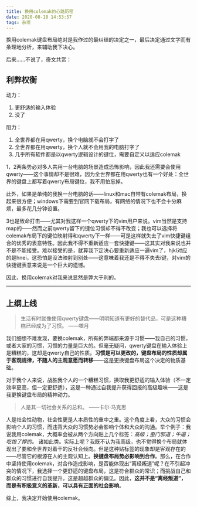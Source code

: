 ```yaml
---
title: 换用colemak的心路历程
date: 2020-08-18 14:53:57
tags: 杂项
---
```


换用colemak键盘布局绝对是我作过的最纠结的决定之一，最后决定通过文字而有条理地分析，来辅助我下决心。

后来……不说了，奇文共赏：

<!--more-->

## 利弊权衡

动力：

1. 更舒适的输入体验
2. 没了

阻力：

1. 全世界都在用qwerty，换个电脑就不会打字了
2. 全世界都在用qwerty，换个人就不会用我的电脑打字了
3. 几乎所有软件都是以qwerty逻辑设计的键位，需要自定义以适应colemak

1，2两条势必对多人共用一台电脑的场景造成恐怖影响，因此我还需要会使用qwerty——这个事情却不是很难，因为全世界都在用qwerty也有一个好处：全世界的键盘上都写着qwerty布局键位，我不用怕忘掉。

此外，如果是单纯的我换一台电脑的话——linux和mac自带有colemak布局，换起来很方便；windows下需要到官网下载布局，有网络的情况下也不会十分麻烦，最多花几分钟设置。

3也是致命打击——尤其对我这样一个qwerty下的vim用户来说。vim当然是支持map的——然而之前qwerty留下的键位习惯却不得不改变；我也可以选择将colemak布局下的键位映射得和qwerty下一样——可是这样就失去了vim快捷键组合的优秀的表意特性。因此我不得不重新适应一套快捷键——这其实对我来说也并不是不能接受。难以接受的是，就算我下定决心要重新适应一遍vim了，hjkl对应的是hnei，这恐怕是没法映射到别处——这意味着我还是不得不失去i键，对vim的快捷键表意来说是一个巨大的遗憾。

因此，换用colemak对我来说显然是弊大于利的。

---

## 上纲上线

>生活有时就像使用qwerty键盘——明明知道有更好的替代品，可是这种糟糕已经成为了习惯。
>——噬月

我们细想不难发现，要换colemak，所有的弊端都来源于习惯——我自己的习惯，或者大家的习惯，习惯的力量是巨大的。但毫无疑问，qwerty键盘在输入体验上是糟糕的，这却是qwerty自己的性质。**习惯是可以更改的，键盘布局的性质却属于客观规律，不随人的主观意愿而转移**——这是更换键盘布局这个决定的物质基础。

对于我个人来说，战胜我个人的一个糟糕习惯，换取我更舒适的输入体验（不一定效率更高，但一定更舒适），这是一种通过自我提升获得回报的高级趣味——这是我更换键盘布局的精神动力。

>人是其一切社会关系的总和。
>——卡尔·马克思

人是社会性动物，社会性更是人本质性的重中之重。这个角度上看，大众的习惯会影响个人的习惯，而违背大众的习惯势必会影响个体和大众的沟通。举个例子：我说我用colemak，大概率会被从两个方向贴上几个标签：*高级；歪门邪道；牛逼；吃饱了撑的。* 诸如此类。实际上呢？我既不认为我高级，也不觉得换个布局就体现出了要和全世界对着干的反社会倾向。但是这种贴标签的现象却是客观存在的——尽管它的根源在人的主观认知上。**换键盘布局势必影响到合作**。那么，在合作中坚持使用colemak，对合作造成影响，是否能体现出“离经叛道”呢？在不引起冲突的情况下，我选择一个更舒适的键盘布局，这是符合群众的常识；而挑战自己和群众的习惯进行自我提升，这是超越群众的偏见。因此，**这并不是“离经叛道”，而是有积极意义的革新，可以具有正面的社会影响**。

综上，我决定开始使用colemak。
